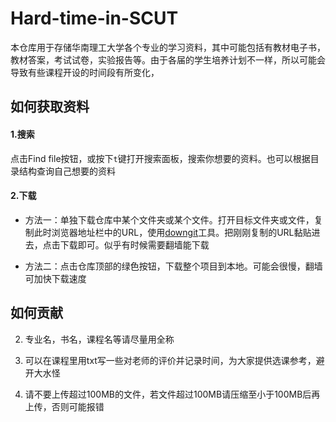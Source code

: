 # Hard-time-in-SCUT
本仓库用于存储华南理工大学各个专业的学习资料，其中可能包括有教材电子书，教材答案，考试试卷，实验报告等。由于各届的学生培养计划不一样，所以可能会导致有些课程开设的时间段有所变化，

## 如何获取资料

#### 1.搜索

点击Find file按钮，或按下`t`键打开搜索面板，搜索你想要的资料。也可以根据目录结构查询自己想要的资料

#### 2.下载

- 方法一：单独下载仓库中某个文件夹或某个文件。打开目标文件夹或文件，复制此时浏览器地址栏中的URL，使用[downgit](https://www.itsvse.com/downgit/)工具。把刚刚复制的URL黏贴进去，点击下载即可。似乎有时候需要翻墙能下载


- 方法二：点击仓库顶部的绿色按钮，下载整个项目到本地。可能会很慢，翻墙可加快下载速度


## 如何贡献

2. 专业名，书名，课程名等请尽量用全称

3. 可以在课程里用txt写一些对老师的评价并记录时间，为大家提供选课参考，避开大水怪

4. 请不要上传超过100MB的文件，若文件超过100MB请压缩至小于100MB后再上传，否则可能报错